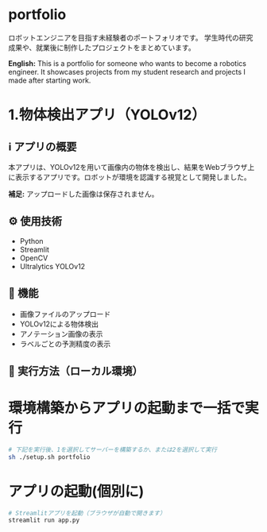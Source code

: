 # portfolio
ロボットエンジニアを目指す未経験者のポートフォリオです。 学生時代の研究成果や、就業後に制作したプロジェクトをまとめています。

**English:**
This is a portfolio for someone who wants to become a robotics engineer. It showcases projects from my student research and projects I made after starting work.

# 1.物体検出アプリ（YOLOv12）

## ℹ️ アプリの概要
本アプリは、YOLOv12を用いて画像内の物体を検出し、結果をWebブラウザ上に表示するアプリです。ロボットが環境を認識する視覚として開発しました。

**補足:**
アップロードした画像は保存されません。

## ⚙️ 使用技術
- Python
- Streamlit
- OpenCV
- Ultralytics YOLOv12

## 🔄 機能
- 画像ファイルのアップロード
- YOLOv12による物体検出
- アノテーション画像の表示
- ラベルごとの予測精度の表示

## 🚀 実行方法（ローカル環境）
# 環境構築からアプリの起動まで一括で実行
```bash
# 下記を実行後、1を選択してサーバーを構築するか、または2を選択して実行
sh ./setup.sh portfolio
```

# アプリの起動(個別に)
```bash
# Streamlitアプリを起動（ブラウザが自動で開きます）
streamlit run app.py
